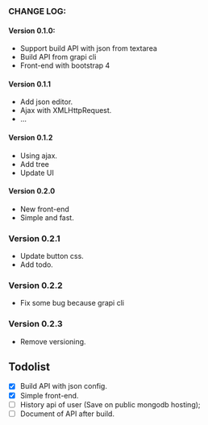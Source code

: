 


### CHANGE LOG:

#### Version 0.1.0:

- Support build API with json from textarea
- Build API from grapi cli
- Front-end with bootstrap 4

#### Version 0.1.1

- Add json editor.
- Ajax with XMLHttpRequest.
- ...

#### Version 0.1.2

- Using ajax.
- Add tree
- Update UI

#### Version 0.2.0

- New front-end
- Simple and fast.

### Version 0.2.1

- Update button css.
- Add todo.

### Version 0.2.2

- Fix some bug because grapi cli

### Version 0.2.3

- Remove versioning.


## Todolist

- [x] Build API with json config.
- [x] Simple front-end.
- [ ] History api of user (Save on public mongodb hosting);
- [ ] Document of API after build.